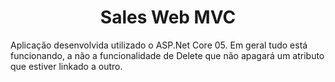 <h1 align="center">Sales Web MVC</h1>

<p>Aplicação desenvolvida utilizado o ASP.Net Core 05. Em geral tudo está funcionando, a não a funcionalidade de Delete que não apagará um atributo que estiver linkado a outro.</p>

